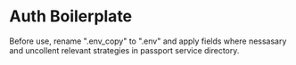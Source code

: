 # Auth Boilerplate

Before use, rename ".env_copy" to ".env" and apply fields where nessasary and uncollent relevant strategies in passport service directory.
